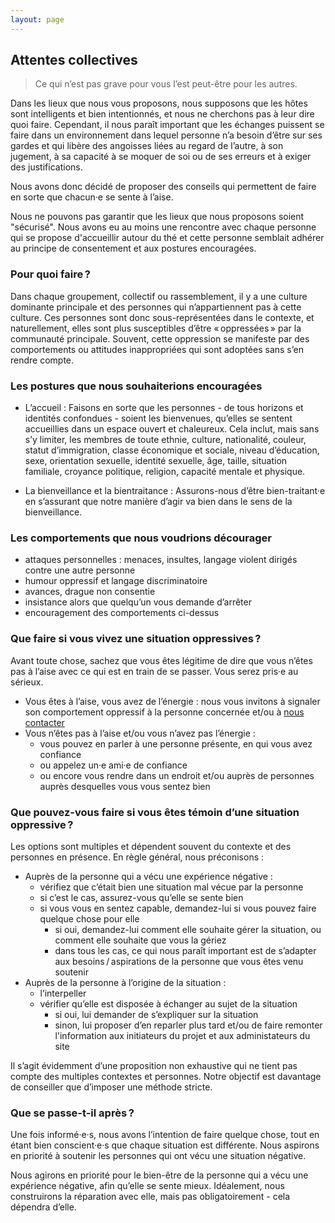 ```yaml
---
layout: page
---
```


## Attentes collectives

> Ce qui n’est pas grave pour vous l’est peut-être pour les autres.

Dans les lieux que nous vous proposons, nous supposons que les hôtes sont intelligents et bien intentionnés, et nous ne cherchons pas à leur dire quoi faire. Cependant, il nous paraît important que les échanges puissent se faire dans un environnement dans lequel personne n’a besoin d’être sur ses gardes et qui libère des angoisses liées au regard de l’autre, à son jugement, à sa capacité à se moquer de soi ou de ses erreurs et à exiger des justifications.  

Nous avons donc décidé de proposer des conseils qui permettent de faire en sorte que chacun·e se sente à l’aise.  
  
Nous ne pouvons pas garantir que les lieux que nous proposons soient "sécurisé". Nous avons eu au moins une rencontre avec chaque personne qui se propose d'accueillir autour du thé et cette personne semblait adhérer au principe de consentement et aux postures encouragées.

### Pour quoi faire ?

Dans chaque groupement, collectif ou rassemblement, il y a une culture dominante principale et des personnes qui n’appartiennent pas à cette culture. Ces personnes sont donc sous-représentées dans le contexte, et naturellement, elles sont plus susceptibles d’être « oppressées » par la communauté principale. Souvent, cette oppression se manifeste par des comportements ou attitudes inappropriées qui sont adoptées sans s’en rendre compte.

### Les postures que nous souhaiterions encouragées

- L’accueil : Faisons en sorte que les personnes - de tous horizons et identités confondues - soient les bienvenues, qu’elles se sentent accueillies dans un espace ouvert et chaleureux. Cela inclut, mais sans s’y limiter, les membres de toute ethnie, culture, nationalité, couleur, statut d’immigration, classe économique et sociale, niveau d’éducation, sexe, orientation sexuelle, identité sexuelle, âge, taille, situation familiale, croyance politique, religion, capacité mentale et physique.

- La bienveillance et la bientraitance : Assurons-nous d’être bien-traitant·e en s’assurant que notre manière d’agir va bien dans le sens de la bienveillance.

### Les comportements que nous voudrions décourager

- attaques personnelles : menaces, insultes, langage violent dirigés contre une autre personne
- humour oppressif et langage discriminatoire
- avances, drague non consentie
- insistance alors que quelqu’un vous demande d’arrêter
- encouragement des comportements ci-dessus

### Que faire si vous vivez une situation oppressives ?

Avant toute chose, sachez que vous êtes légitime de dire que vous n’êtes pas à l’aise avec ce qui est en train de se passer. Vous serez pris·e au sérieux.

- Vous êtes à l’aise, vous avez de l’énergie : nous vous invitons à signaler son comportement oppressif à la personne concernée et/ou à [nous contacter](/nous-contacter)
- Vous n’êtes pas à l’aise et/ou vous n’avez pas l’énergie :
  - vous pouvez en parler à une personne présente, en qui vous avez confiance
  - ou appelez un·e ami·e de confiance
  - ou encore vous rendre dans un endroit et/ou auprès de personnes auprès desquelles vous vous sentez bien

### Que pouvez-vous faire si vous êtes témoin d’une situation oppressive ?

Les options sont multiples et dépendent souvent du contexte et des personnes en présence. En règle général, nous préconisons :

- Auprès de la personne qui a vécu une expérience négative :
  - vérifiez que c’était bien une situation mal vécue par la personne
  - si c’est le cas, assurez-vous qu’elle se sente bien
  - si vous vous en sentez capable, demandez-lui si vous pouvez faire quelque chose pour elle
    - si oui, demandez-lui comment elle souhaite gérer la situation, ou comment elle souhaite que vous la gériez
    - dans tous les cas, ce qui nous paraît important est de s’adapter aux besoins / aspirations de la personne que vous êtes venu soutenir
- Auprès de la personne à l’origine de la situation :
  - l’interpeller
  - vérifier qu’elle est disposée à échanger au sujet de la situation
    - si oui, lui demander de s’expliquer sur la situation
    - sinon, lui proposer d’en reparler plus tard et/ou de faire remonter l'information aux initiateurs du projet et aux administateurs du site

Il s’agit évidemment d’une proposition non exhaustive qui ne tient pas compte des multiples contextes et personnes. Notre objectif est davantage de conseiller que d’imposer une méthode stricte.

### Que se passe-t-il après ?

Une fois informé·e·s, nous avons l’intention de faire quelque chose, tout en étant bien conscient·e·s que chaque situation est différente. Nous aspirons en priorité à soutenir les personnes qui ont vécu une situation négative.
  
Nous agirons en priorité pour le bien-être de la personne qui a vécu une expérience négative, afin qu’elle se sente mieux. Idéalement, nous construirons la réparation avec elle, mais pas obligatoirement - cela dépendra d’elle.
